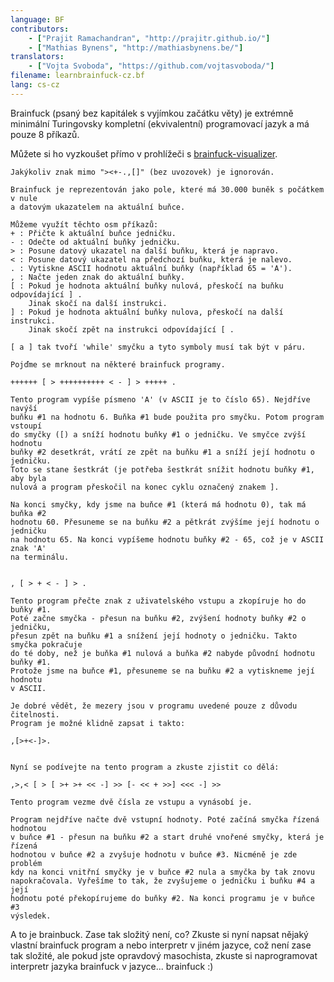 ```yaml
---
language: BF
contributors:
    - ["Prajit Ramachandran", "http://prajitr.github.io/"]
    - ["Mathias Bynens", "http://mathiasbynens.be/"]
translators:
    - ["Vojta Svoboda", "https://github.com/vojtasvoboda/"]
filename: learnbrainfuck-cz.bf
lang: cs-cz
---
```


Brainfuck (psaný bez kapitálek s vyjímkou začátku věty) je extrémně minimální 
Turingovsky kompletní (ekvivalentní) programovací jazyk a má pouze 8 příkazů.

Můžete si ho vyzkoušet přímo v prohlížeči s [brainfuck-visualizer](http://fatiherikli.github.io/brainfuck-visualizer/).

```bf
Jakýkoliv znak mimo "><+-.,[]" (bez uvozovek) je ignorován.

Brainfuck je reprezentován jako pole, které má 30.000 buněk s počátkem v nule 
a datovým ukazatelem na aktuální buňce.

Můžeme využít těchto osm příkazů:
+ : Přičte k aktuální buňce jedničku.
- : Odečte od aktuální buňky jedničku.
> : Posune datový ukazatel na další buňku, která je napravo.
< : Posune datový ukazatel na předchozí buňku, která je nalevo.
. : Vytiskne ASCII hodnotu aktuální buňky (například 65 = 'A').
, : Načte jeden znak do aktuální buňky.
[ : Pokud je hodnota aktuální buňky nulová, přeskočí na buňku odpovídající ] .
    Jinak skočí na další instrukci.
] : Pokud je hodnota aktuální buňky nulova, přeskočí na další instrukci.
    Jinak skočí zpět na instrukci odpovídající [ .

[ a ] tak tvoří 'while' smyčku a tyto symboly musí tak být v páru.

Pojďme se mrknout na některé brainfuck programy.

++++++ [ > ++++++++++ < - ] > +++++ .

Tento program vypíše písmeno 'A' (v ASCII je to číslo 65). Nejdříve navýší 
buňku #1 na hodnotu 6. Buňka #1 bude použita pro smyčku. Potom program vstoupí 
do smyčky ([) a sníží hodnotu buňky #1 o jedničku. Ve smyčce zvýší hodnotu 
buňky #2 desetkrát, vrátí ze zpět na buňku #1 a sníží její hodnotu o jedničku.
Toto se stane šestkrát (je potřeba šestkrát snížit hodnotu buňky #1, aby byla 
nulová a program přeskočil na konec cyklu označený znakem ].

Na konci smyčky, kdy jsme na buňce #1 (která má hodnotu 0), tak má buňka #2 
hodnotu 60. Přesuneme se na buňku #2 a pětkrát zvýšíme její hodnotu o jedničku 
na hodnotu 65. Na konci vypíšeme hodnotu buňky #2 - 65, což je v ASCII znak 'A' 
na terminálu.


, [ > + < - ] > .

Tento program přečte znak z uživatelského vstupu a zkopíruje ho do buňky #1.
Poté začne smyčka - přesun na buňku #2, zvýšení hodnoty buňky #2 o jedničku,
přesun zpět na buňku #1 a snížení její hodnoty o jedničku. Takto smyčka pokračuje
do té doby, než je buňka #1 nulová a buňka #2 nabyde původní hodnotu buňky #1. 
Protože jsme na buňce #1, přesuneme se na buňku #2 a vytiskneme její hodnotu 
v ASCII.

Je dobré vědět, že mezery jsou v programu uvedené pouze z důvodu čitelnosti. 
Program je možné klidně zapsat i takto:

,[>+<-]>.


Nyní se podívejte na tento program a zkuste zjistit co dělá: 

,>,< [ > [ >+ >+ << -] >> [- << + >>] <<< -] >>

Tento program vezme dvě čísla ze vstupu a vynásobí je.

Program nejdříve načte dvě vstupní hodnoty. Poté začíná smyčka řízená hodnotou
v buňce #1 - přesun na buňku #2 a start druhé vnořené smyčky, která je řízená 
hodnotou v buňce #2 a zvyšuje hodnotu v buňce #3. Nicméně je zde problém 
kdy na konci vnitřní smyčky je v buňce #2 nula a smyčka by tak znovu 
napokračovala. Vyřešíme to tak, že zvyšujeme o jedničku i buňku #4 a její 
hodnotu poté překopírujeme do buňky #2. Na konci programu je v buňce #3 
výsledek.
```

A to je brainbuck. Zase tak složitý není, co? Zkuste si nyní napsat nějaký
vlastní brainfuck program a nebo interpretr v jiném jazyce, což není zase
tak složité, ale pokud jste opravdový masochista, zkuste si naprogramovat
interpretr jazyka brainfuck v jazyce... brainfuck :)
